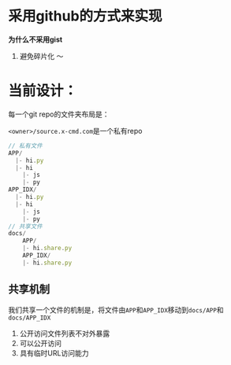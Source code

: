 # 采用github的方式来实现

**为什么不采用gist**

1. 避免碎片化 ～

# 当前设计：

每一个git repo的文件夹布局是：

`<owner>/source.x-cmd.com`是一个私有repo

```js
// 私有文件
APP/
  |- hi.py
  |- hi
    |- js
    |- py
APP_IDX/
  |- hi.py
  |- hi
    |- js
    |- py
// 共享文件
docs/
    APP/
    |- hi.share.py
    APP_IDX/
    |- hi.share.py
```

## 共享机制

我们共享一个文件的机制是，将文件由`APP`和`APP_IDX`移动到`docs/APP`和`docs/APP_IDX`

1. 公开访问文件列表不对外暴露
2. 可以公开访问
3. 具有临时URL访问能力

